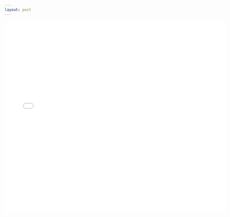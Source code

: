 ```yaml
---
layout: post
---
```


<embed src="/pdf/2023-08-07-Community-Program-Archery-Fest.pdf" width="720" height="620" 
 type="application/pdf">